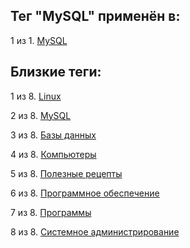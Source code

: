 ## Тег "MySQL" применён в:

1 из 1. [MySQL](../Компьютеры%20и%20софт/Программы/MYSQL.md)

## Близкие теги:

1 из 8. [Linux](./linux.md)

2 из 8. [MySQL](./mysql.md)

3 из 8. [Базы данных](./базы%20данных.md)

4 из 8. [Компьютеры](./компьютеры.md)

5 из 8. [Полезные рецепты](./полезные%20рецепты.md)

6 из 8. [Программное обеспечение](./программное%20обеспечение.md)

7 из 8. [Программы](./программы.md)

8 из 8. [Системное администрирование](./системное%20администрирование.md)


